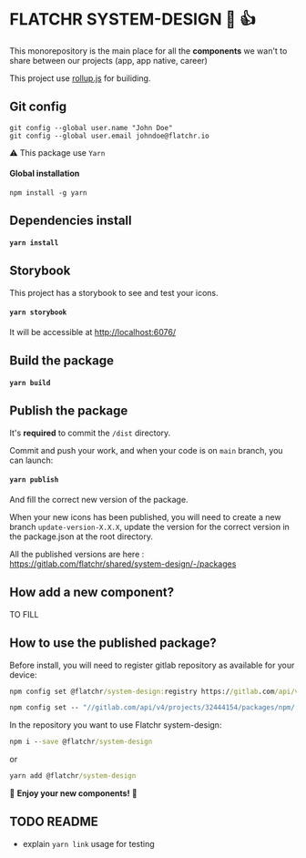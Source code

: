 # FLATCHR SYSTEM-DESIGN 🐙 👍 

This monorepository is the main place for all the __components__ we wan't to share between our projects (app, app native, career)

This project use [rollup.js](https://rollupjs.org/guide/en/) for builiding.

## Git config

```
git config --global user.name "John Doe"
git config --global user.email johndoe@flatchr.io
```

⚠️ This package use `Yarn`

#### __Global installation__

```
npm install -g yarn
```

## Dependencies install

#### `yarn install`

## Storybook

This project has a storybook to see and test your icons.

#### `yarn storybook`

It will be accessible at [http://localhost:6076/](http://localhost:6076/)

## Build the package

#### `yarn build`

## Publish the package

It's __required__ to commit the `/dist` directory.

Commit and push your work, and when your code is on `main` branch, you can launch:

#### `yarn publish`

And fill the correct new version of the package.

When your new icons has been published, you will need to create a new branch `update-version-X.X.X`, update the version for the correct version in the package.json at the root directory.

All the published versions are here : https://gitlab.com/flatchr/shared/system-design/-/packages
## How add a new component?

TO FILL
## How to use the published package?

Before install, you will need to register gitlab repository as available for your device:
```cmd
npm config set @flatchr/system-design:registry https://gitlab.com/api/v4/projects/32444154/packages/npm/
```
```cmd
npm config set -- "//gitlab.com/api/v4/projects/32444154/packages/npm/:_authToken=glpat-GzA7zW-iwKH5wLHHhsir"
```

In the repository you want to use Flatchr system-design: 

```cmd
npm i --save @flatchr/system-design
```
or
```cmd
yarn add @flatchr/system-design
```

🎉 __Enjoy your new components!__ 🎉

## TODO README
- explain `yarn link` usage for testing
